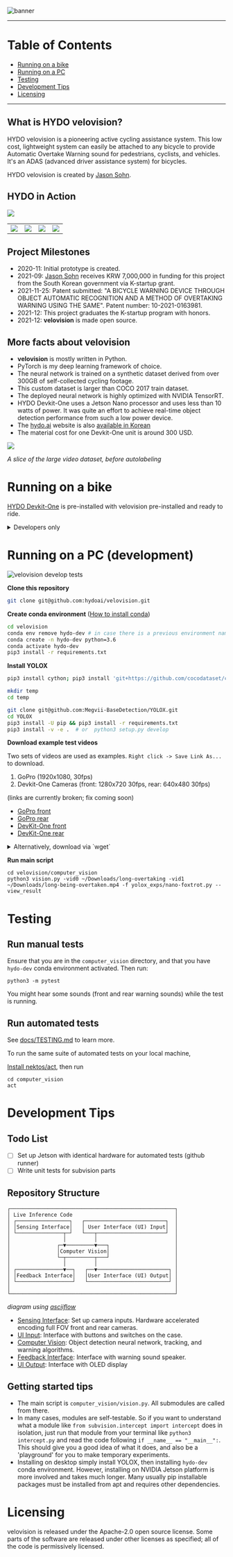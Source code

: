 
![banner](https://github.com/hydoai/brand-id/raw/main/velovision/velovision-banner-pictures.png)

---

<!-- Run ./update-readme-toc.sh -->
<!-- or: doctoc --title '# Table of Contents' --maxlevel 1 README.md -->
<!-- START doctoc generated TOC please keep comment here to allow auto update -->
<!-- DON'T EDIT THIS SECTION, INSTEAD RE-RUN doctoc TO UPDATE -->
# Table of Contents

- [Running on a bike](#running-on-a-bike)
- [Running on a PC](#running-on-a-pc)
- [Testing](#testing)
- [Development Tips](#development-tips)
- [Licensing](#licensing)

<!-- END doctoc generated TOC please keep comment here to allow auto update -->

---

## What is HYDO velovision?

HYDO velovision is a pioneering active cycling assistance system. This low cost, lightweight system can easily be attached to any bicycle to provide Automatic Overtake Warning sound for  pedestrians, cyclists, and vehicles. It's an ADAS (advanced driver assistance system) for bicycles.

HYDO velovision is created by [Jason Sohn](https://jasonsohn.com).

## HYDO in Action

![](readme_assets/foxtrot-intercept-vis.gif)

<table>
  <tr>
    <td><a href="https://youtu.be/ND56-PTQYCA" title="chestcam-1"><img src="readme_assets/chestcam-thumbnail-1.png"></a></td>
    <td><a href="https://youtu.be/GUyWp-IDISc" title="chestcam-2"><img src="readme_assets/chestcam-thumbnail-2.png"></a></td>
    <td><a href="https://youtu.be/BhYqEL78wPo" title="chestcam-3"><img src="readme_assets/chestcam-thumbnail-3.png"></a></td>
    <td><a href="https://youtu.be/MSXN9TsbpYU" title="chestcam-4"><img src="readme_assets/chestcam-thumbnail-4.png"></a></td>
  </tr>
</table>

## Project Milestones

+ 2020-11: Initial prototype is created.
+ 2021-09: [Jason Sohn](https://jasonsohn.com) receives KRW 7,000,000 in funding for this project from the South Korean government via K-startup grant.
+ 2021-11-25: Patent submitted: "A BICYCLE WARNING DEVICE THROUGH OBJECT AUTOMATIC RECOGNITION AND A METHOD OF OVERTAKING WARNING USING THE SAME". Patent number: 10-2021-0163981.
+ 2021-12: This project graduates the K-startup program with honors.
+ 2021-12: **velovision** is made open source.


## More facts about velovision

+ **velovision** is mostly written in Python.
+ PyTorch is my deep learning framework of choice.
+ The neural network is trained on a synthetic dataset derived from over 300GB of self-collected cycling footage.
+ This custom dataset is larger than COCO 2017 train dataset.
+ The deployed neural network is highly optimized with NVIDIA TensorRT.
+ HYDO Devkit-One uses a Jetson Nano processor and uses less than 10 watts of power. It was quite an effort to achieve real-time object detection performance from such a low power device.
+ The [hydo.ai](https://hydo.ai) website is also [available in Korean](https://kr.hydo.ai)
+ The material cost for one Devkit-One unit is around 300 USD.

![](readme_assets/dataset-wall.png)

*A slice of the large video dataset, before autolabeling*

# Running on a bike

[HYDO Devkit-One](https://hydo.ai) is pre-installed with velovision pre-installed and ready to ride.



<details>
  <summary> Developers only
  </summary>
  
See [hydoai/dk1-setup](https://github.com/hydoai/dk1-setup) for ground-up setup of Devkit-One.

</details>

# Running on a PC (development)

![velovision develop tests](https://github.com/hydoai/velovision/actions/workflows/velovision_develop_tests.yml/badge.svg)

**Clone this repository**

```bash
git clone git@github.com:hydoai/velovision.git
```

**Create conda environment** ([How to install conda](https://docs.conda.io/projects/conda/en/latest/user-guide/install/index.html))

```bash
cd velovision
conda env remove hydo-dev # in case there is a previous environment named hydo-dev
conda create -n hydo-dev python=3.6
conda activate hydo-dev
pip3 install -r requirements.txt
```

**Install YOLOX**

```bash
pip3 install cython; pip3 install 'git+https://github.com/cocodataset/cocoapi.git#subdirectory=PythonAPI'

mkdir temp
cd temp

git clone git@github.com:Megvii-BaseDetection/YOLOX.git
cd YOLOX
pip3 install -U pip && pip3 install -r requirements.txt
pip3 install -v -e .  # or  python3 setup.py develop
```

**Download example test videos**

Two sets of videos are used as examples. `Right click -> Save Link As...` to download.
1. GoPro (1920x1080, 30fps)
2. Devkit-One Cameras (front: 1280x720 30fps, rear: 640x480 30fps)

(links are currently broken; fix coming soon)
+ [GoPro front](https://storage.hydo.ai/gi-edge-assets/example-footage/long-overtaking.mp4)
+ [GoPro rear](https://storage.hydo.ai/gi-edge-assets/example-footage/long-being-overtaken.mp4)
+ [DevKit-One front](https://storage.hydo.ai/gi-edge-assets/first-blackbox-recordings/front-2021-12-04.mkv)
+ [DevKit-One rear](https://storage.hydo.ai/gi-edge-assets/first-blackbox-recordings/rear-2021-12-04.mkv)

<details>
  <summary> Alternatively, download via `wget`
  </summary>

```bash
wget -O ~/Downloads/long-overtaking.mp4 https://storage.hydo.ai/gi-edge-assets/example-footage/long-overtaking.mp4
wget -O ~/Downloads/long-being-overtaken.mp4 https://storage.hydo.ai/gi-edge-assets/example-footage/long-being-overtaken.mp4

wget -O ~/Downloads/front-2021-12-04.mkv https://storage.hydo.ai/gi-edge-assets/first-blackbox-recordings/front-2021-12-04.mkv
wget -O ~/Downloads/rear-2021-12-04.mkv https://storage.hydo.ai/gi-edge-assets/first-blackbox-recordings/rear-2021-12-04.mkv
```
  
</details>

**Run main script**

```
cd velovision/computer_vision
python3 vision.py -vid0 ~/Downloads/long-overtaking -vid1 ~/Downloads/long-being-overtaken.mp4 -f yolox_exps/nano-foxtrot.py --view_result
```

# Testing

## Run manual tests

Ensure that you are in the `computer_vision` directory, and that you have `hydo-dev` conda environment activated. Then run:

```
python3 -m pytest
```
You might hear some sounds (front and rear warning sounds) while the test is running.

## Run automated tests

See [docs/TESTING.md](docs/TESTING.md) to learn more.

To run the same suite of automated tests on your local machine,

[Install nektos/act](https://github.com/nektos/act), then run

```
cd computer_vision
act
```

# Development Tips

## Todo List

- [ ] Set up Jetson with identical hardware for automated tests (github runner)
- [ ] Write unit tests for subvision parts

## Repository Structure

```
┌─────────────────────────────────────────────────────┐
│ Live Inference Code                                 │
│ ┌─────────────────┐   ┌──────────────────────────┐  │
│ │Sensing Interface│   │ User Interface (UI) Input│  │
│ └───────────────┬─┘   └───┬──────────────────────┘  │
│                 │         │                         │
│               ┌─▼─────────▼───┐                     │
│               │Computer Vision│                     │
│               └─┬─────────┬───┘                     │
│                 │         │                         │
│ ┌───────────────▼──┐   ┌──▼───────────────────────┐ │
│ │Feedback Interface│   │User Interface (UI) Output│ │
│ └──────────────────┘   └──────────────────────────┘ │
│                                                     │
└─────────────────────────────────────────────────────┘
```
*diagram using [asciiflow](https://asciiflow.com)*

+ [Sensing Interface](sensing_interface): Set up camera inputs. Hardware accelerated encoding full FOV front and rear cameras.
+ [UI Input](ui_input): Interface with buttons and switches on the case.
+ [Computer Vision](computer_vision): Object detection neural network, tracking, and warning algorithms. 
+ [Feedback Interface](feedback_interface): Interface with warning sound speaker.
+ [UI Output](ui_output): Interface with OLED display

## Getting started tips

+ The main script is `computer_vision/vision.py`. All submodules are called from there.
+ In many cases, modules are self-testable. So if you want to understand what a module like `from subvision.intercept import intercept` does in isolation, just run that module from your terminal like `python3 intercept.py` and read the code following `if __name__ == "__main__":`. This should give you a good idea of what it does, and also be a 'playground' for you to make temporary experiments.
+ Installing on desktop simply install YOLOX, then installing `hydo-dev` conda environment. However, installing on NVIDIA Jetson platform is more involved and takes much longer. Many usually pip installable packages must be installed from apt and requires other dependencies.


# Licensing

velovision is released under the Apache-2.0 open source license. Some parts of the software are released under other licenses as specified; all of the code is permissively licensed.
